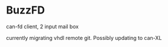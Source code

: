 # BuzzFD
can-fd client, 2 input mail box

currently migrating vhdl remote git. Possibly updating to can-XL
